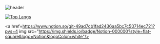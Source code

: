 ![header](https://capsule-render.vercel.app/api?type=Waving&text=💻Beom's)

[![Top Langs](https://github-readme-stats.vercel.app/api/top-langs/?username=beom33)](https://github.com/anuraghazra/github-readme-stats)


<a href=https://www.notion.so/git-49ad7cb1fad2436aa5bc7c50714ec721?pvs=4 img src="https://img.shields.io/badge/Notion-000000?style=flat-square&logo=Notion&logoColor=white"/></a>
